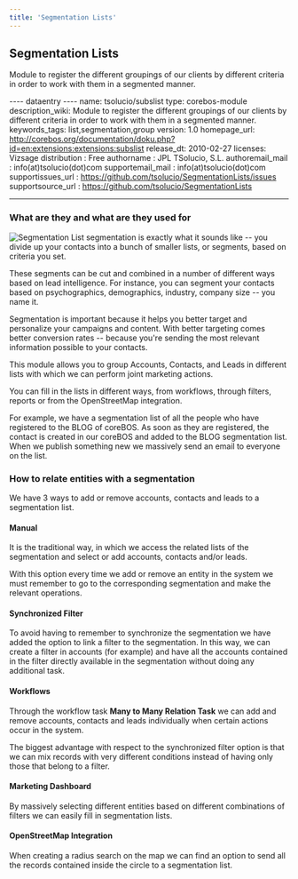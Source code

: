 ```yaml
---
title: 'Segmentation Lists'
---
```


Segmentation Lists
------------------

Module to register the different groupings of our clients by different
criteria in order to work with them in a segmented manner.

  
---- dataentry ---- name: tsolucio/subslist type: corebos-module
description\_wiki: Module to register the different groupings of our
clients by different criteria in order to work with them in a segmented
manner. keywords\_tags: list,segmentation,group version: 1.0
homepage\_url:
<http://corebos.org/documentation/doku.php?id=en:extensions:extensions:subslist>
release\_dt: 2010-02-27 licenses: Vizsage distribution : Free authorname
: JPL TSolucio, S.L. authoremail\_mail : info(at)tsolucio(dot)com
supportemail\_mail : info(at)tsolucio(dot)com supportissues\_url :
<https://github.com/tsolucio/SegmentationLists/issues>
supportsource\_url : <https://github.com/tsolucio/SegmentationLists>

------------------------------------------------------------------------

  

### What are they and what are they used for

<img src="/es/extensions/extensions/segmentacion.jpg" class="align-right" alt="Segmentation" />
List segmentation is exactly what it sounds like -- you divide up your
contacts into a bunch of smaller lists, or segments, based on criteria
you set.

These segments can be cut and combined in a number of different ways
based on lead intelligence. For instance, you can segment your contacts
based on psychographics, demographics, industry, company size -- you
name it.

Segmentation is important because it helps you better target and
personalize your campaigns and content. With better targeting comes
better conversion rates -- because you're sending the most relevant
information possible to your contacts.

This module allows you to group Accounts, Contacts, and Leads in
different lists with which we can perform joint marketing actions.

You can fill in the lists in different ways, from workflows, through
filters, reports or from the OpenStreetMap integration.

For example, we have a segmentation list of all the people who have
registered to the BLOG of coreBOS. As soon as they are registered, the
contact is created in our coreBOS and added to the BLOG segmentation
list. When we publish something new we massively send an email to
everyone on the list.

### How to relate entities with a segmentation

We have 3 ways to add or remove accounts, contacts and leads to a
segmentation list.

#### Manual

It is the traditional way, in which we access the related lists of the
segmentation and select or add accounts, contacts and/or leads.

With this option every time we add or remove an entity in the system we
must remember to go to the corresponding segmentation and make the
relevant operations.

#### Synchronized Filter

To avoid having to remember to synchronize the segmentation we have
added the option to link a filter to the segmentation. In this way, we
can create a filter in accounts (for example) and have all the accounts
contained in the filter directly available in the segmentation without
doing any additional task.

#### Workflows

Through the workflow task **Many to Many Relation Task** we can add and
remove accounts, contacts and leads individually when certain actions
occur in the system.

The biggest advantage with respect to the synchronized filter option is
that we can mix records with very different conditions instead of having
only those that belong to a filter.

#### Marketing Dashboard

By massively selecting different entities based on different
combinations of filters we can easily fill in segmentation lists.

#### OpenStreetMap Integration

When creating a radius search on the map we can find an option to send
all the records contained inside the circle to a segmentation list.
